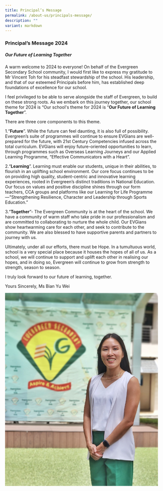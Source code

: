 ```yaml
---
title: Principal’s Message
permalink: /about-us/principals-message/
description: ""
variant: markdown
---
```

### **Principal’s Message 2024**  

 
##### **Our Future of Learning Together**



A warm welcome to 2024 to everyone! On behalf of the Evergreen Secondary School community, I would first like to express my gratitude to Mr Vincent Toh for his steadfast stewardship of the school. His leadership, and that of our esteemed Principals before him, has established deep foundations of excellence for our school.

I feel privileged to be able to serve alongside the staff of Evergreen, to build on these strong roots. As we embark on this journey together, our school theme for 2024 is “Our school's theme for 2024 is “**Our Future of Learning Together**”.

There are three core components to this theme.

1.“**Future**”. While the future can feel daunting, it is also full of possibility. Evergreen’s suite of programmes will continue to ensure EVGians are well-prepared for the future, with 21st Century Competencies infused across the total curriculum. EVGians will enjoy future-oriented opportunities to learn, through programmes such as Overseas Learning Journeys and our Applied Learning Programme, “Effective Communicators with a Heart”. 

2.“**Learning**”. Learning must enable our students, unique in their abilities, to flourish in an uplifting school environment. Our core focus continues to be on providing high quality, student-centric and innovative learning experiences, rooted in Evergreen’s distinct traditions in National Education. Our focus on values and positive discipline shines through our form teachers, CCA groups and platforms like our Learning for Life Programme—"Strengthening Resilience, Character and Leadership through Sports Education.”

3.“**Together**”- The Evergreen Community is at the heart of the school. We have a community of warm staff who take pride in our professionalism and are committed to collaborating to nurture the whole child. Our EVGians show heartwarming care for each other, and seek to contribute to the community. We are also blessed to have supportive parents and partners to journey with us.

Ultimately, under all our efforts, there must be Hope. In a tumultuous world, school is a very special place because it houses the hopes of all of us. As a school, we will continue to support and uplift each other in realising our hopes, and in doing so, Evergreen will continue to grow from strength to strength, season to season.

I truly look forward to our future of learning, together.


Yours Sincerely, Ms Bian Yu Wei

![](/images/WhatsApp_Image_2023_12_18_at_2_24_40_PM.jpeg)